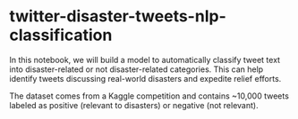# twitter-disaster-tweets-nlp-classification

In this notebook, we will build a model to automatically classify tweet text into disaster-related or not disaster-related categories. This can help identify tweets discussing real-world disasters and expedite relief efforts.

The dataset comes from a Kaggle competition and contains ~10,000 tweets labeled as positive (relevant to disasters) or negative (not relevant).
